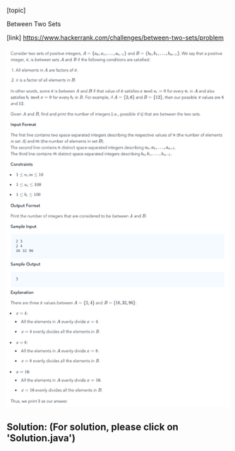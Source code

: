 [topic]

Between Two Sets

[link]
https://www.hackerrank.com/challenges/between-two-sets/problem


![Alt text](q.png?raw=true "Title")

## Solution: (For solution, please click on 'Solution.java')